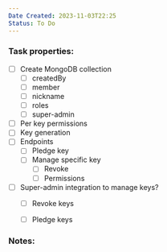```yaml
---
Date Created: 2023-11-03T22:25
Status: To Do
---
```

### Task properties:

- [ ] Create MongoDB collection
    - [ ] createdBy
    - [ ] member
    - [ ] nickname
    - [ ] roles
    - [ ] super-admin
- [ ] Per key permissions
- [ ] Key generation
- [ ] Endpoints
    - [ ] Pledge key
    - [ ] Manage specific key
        - [ ] Revoke
        - [ ] Permissions
- [ ] Super-admin integration to manage keys?
    - [ ] Revoke keys
    - [ ] Pledge keys

  

### Notes: